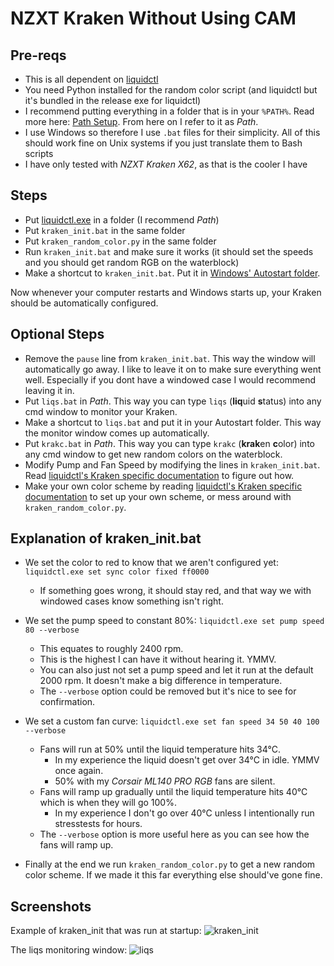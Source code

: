 # NZXT Kraken Without Using CAM

## Pre-reqs

- This is all dependent on [liquidctl](https://github.com/jonasmalacofilho/liquidctl)
- You need Python installed for the random color script (and liquidctl but it's bundled in the release exe for liquidctl)
- I recommend putting everything in a folder that is in your `%PATH%`. Read more here: [Path Setup](https://github.com/lambdan/Setup/blob/master/Windows/Path%20Setup.md). From here on I refer to it as _Path_.
- I use Windows so therefore I use `.bat` files for their simplicity. All of this should work fine on Unix systems if you just translate them to Bash scripts
- I have only tested with _NZXT Kraken X62_, as that is the cooler I have

## Steps

- Put [liquidctl.exe](https://github.com/jonasmalacofilho/liquidctl/releases) in a folder (I recommend _Path_)
- Put `kraken_init.bat` in the same folder	
- Put `kraken_random_color.py` in the same folder
- Run `kraken_init.bat` and make sure it works (it should set the speeds and you should get random RGB on the waterblock)
- Make a shortcut to `kraken_init.bat`. Put it in [Windows' Autostart folder](https://www.howtogeek.com/228467/how-to-make-a-program-run-at-startup-on-any-computer/).

Now whenever your computer restarts and Windows starts up, your Kraken should be automatically configured.

## Optional Steps

- Remove the `pause` line from `kraken_init.bat`. This way the window will automatically go away. I like to leave it on to make sure everything went well. Especially if you dont have a windowed case I would recommend leaving it in.
- Put `liqs.bat` in _Path_. This way you can type `liqs` (**liq**uid **s**tatus) into any cmd window to monitor your Kraken.
- Make a shortcut to `liqs.bat` and put it in your Autostart folder. This way the monitor window comes up automatically.
- Put `krakc.bat` in _Path_. This way you can type `krakc` (**krak**en **c**olor) into any cmd window to get new random colors on the waterblock.
- Modify Pump and Fan Speed by modifying the lines in `kraken_init.bat`. Read [liquidctl's Kraken specific documentation](https://github.com/jonasmalacofilho/liquidctl/blob/master/docs/nzxt-kraken-x-3rd-generation.md) to figure out how.
- Make your own color scheme by reading [liquidctl's Kraken specific documentation](https://github.com/jonasmalacofilho/liquidctl/blob/master/docs/nzxt-kraken-x-3rd-generation.md) to set up your own scheme, or mess around with `kraken_random_color.py`.

## Explanation of kraken_init.bat

- We set the color to red to know that we aren't configured yet: `liquidctl.exe set sync color fixed ff0000`
	- If something goes wrong, it should stay red, and that way we with windowed cases know something isn't right.

- We set the pump speed to constant 80%: `liquidctl.exe set pump speed 80 --verbose`
	- This equates to roughly 2400 rpm.
	- This is the highest I can have it without hearing it. YMMV.
	- You can also just not set a pump speed and let it run at the default 2000 rpm. It doesn't make a big difference in temperature.
	- The `--verbose` option could be removed but it's nice to see for confirmation.

- We set a custom fan curve: `liquidctl.exe set fan speed 34 50 40 100 --verbose`
	- Fans will run at 50% until the liquid temperature hits 34°C.	
		- In my experience the liquid doesn't get over 34°C in idle. YMMV once again.
		- 50% with my _Corsair ML140 PRO RGB_ fans are silent.
	- Fans will ramp up gradually until the liquid temperature hits 40°C which is when they will go 100%.
		- In my experience I don't go over 40°C unless I intentionally run stresstests for hours.
	- The `--verbose` option is more useful here as you can see how the fans will ramp up.

- Finally at the end we run `kraken_random_color.py` to get a new random color scheme. If we made it this far everything else should've gone fine.

## Screenshots

Example of kraken_init that was run at startup:
![kraken_init](https://lambdan.se/img/cmd_2019-12-10_17-02-46.png)

The liqs monitoring window:
![liqs](https://lambdan.se/img/cmd_2019-12-10_17-01-55.png)
